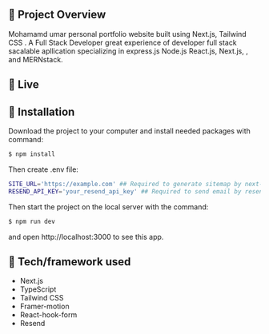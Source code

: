 ## 🎉 Project Overview

Mohamamd umar personal portfolio website built using Next.js, Tailwind CSS . A Full Stack Developer  great  experience of developer full stack  sacalable apllication specializing in express.js Node.js React.js, Next.js, , and MERNstack.

## 📍 Live



## 💾 Installation

Download the project to your computer and install needed packages with command:

```bash
$ npm install
```

Then create .env file:

```bash
SITE_URL='https://example.com' ## Required to generate sitemap by next-sitemap
RESEND_API_KEY='your_resend_api_key' ## Required to send email by resend
```

Then start the project on the local server with the command:

```bash
$ npm run dev
```

and open http://localhost:3000 to see this app.

## 🔧 Tech/framework used

- Next.js
- TypeScript
- Tailwind CSS
- Framer-motion
- React-hook-form
- Resend

